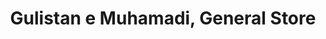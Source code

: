 ---
title: "Gulistan e Muhamadi, General Store"
url: /karachi/gulistan-e-muhamadi-general-store/
shop: supermarket
---